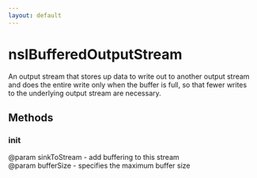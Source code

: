 ```yaml
---
layout: default
---
```


# nsIBufferedOutputStream #
  
An output stream that stores up data to write out to another output stream  
and does the entire write only when the buffer is full, so that fewer writes  
to the underlying output stream are necessary.  
  

## Methods ##

### init ###
  
@param sinkToStream - add buffering to this stream  
@param bufferSize   - specifies the maximum buffer size  
  
